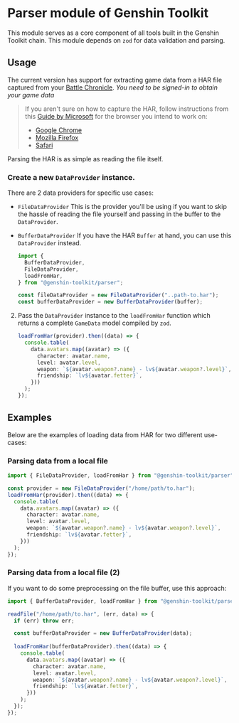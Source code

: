 # Parser module of Genshin Toolkit

This module serves as a core component of all tools built in the Genshin Toolkit chain. This module depends on `zod` for data validation and parsing.

## Usage

The current version has support for extracting game data from a HAR file captured from your [Battle Chronicle](https://act.hoyolab.com/app/community-game-records-sea/index.html). _You need to be signed-in to obtain your game data_

> If you aren't sure on how to capture the HAR, follow instructions from this [Guide by Microsoft](https://learn.microsoft.com/en-us/azure/azure-web-pubsub/howto-troubleshoot-network-trace) for the browser you intend to work on:
>
> - [Google Chrome](https://learn.microsoft.com/en-us/azure/azure-web-pubsub/howto-troubleshoot-network-trace#google-chrome)
> - [Mozilla Firefox](https://learn.microsoft.com/en-us/azure/azure-web-pubsub/howto-troubleshoot-network-trace#mozilla-firefox)
> - [Safari](https://learn.microsoft.com/en-us/azure/azure-web-pubsub/howto-troubleshoot-network-trace#safari)

Parsing the HAR is as simple as reading the file itself.

### Create a new `DataProvider` instance.

There are 2 data providers for specific use cases:

- `FileDataProvider` This is the provider you'll be using if you want to skip the hassle of reading the file yourself and passing in the buffer to the `DataProvider`.
- `BufferDataProvider` If you have the HAR `Buffer` at hand, you can use this `DataProvider` instead.

  ```ts
  import {
    BufferDataProvider,
    FileDataProvider,
    loadFromHar,
  } from "@genshin-toolkit/parser";

  const fileDataProvider = new FileDataProvider("..path-to.har");
  const bufferDataProvider = new BufferDataProvider(buffer);
  ```

2. Pass the `DataProvider` instance to the `loadFromHar` function which returns a complete `GameData` model compiled by `zod`.

   ```ts
   loadFromHar(provider).then((data) => {
     console.table(
       data.avatars.map((avatar) => ({
         character: avatar.name,
         level: avatar.level,
         weapon: `${avatar.weapon?.name} - lv${avatar.weapon?.level}`,
         friendship: `lv${avatar.fetter}`,
       }))
     );
   });
   ```

## Examples

Below are the examples of loading data from HAR for two different use-cases:

### Parsing data from a local file

```ts
import { FileDataProvider, loadFromHar } from "@genshin-toolkit/parser";

const provider = new FileDataProvider("/home/path/to.har");
loadFromHar(provider).then((data) => {
  console.table(
    data.avatars.map((avatar) => ({
      character: avatar.name,
      level: avatar.level,
      weapon: `${avatar.weapon?.name} - lv${avatar.weapon?.level}`,
      friendship: `lv${avatar.fetter}`,
    }))
  );
});
```

### Parsing data from a local file (2)

If you want to do some preprocessing on the file buffer, use this approach:

```ts
import { BufferDataProvider, loadFromHar } from "@genshin-toolkit/parser";

readFile("/home/path/to.har", (err, data) => {
  if (err) throw err;

  const bufferDataProvider = new BufferDataProvider(data);
  
  loadFromHar(bufferDataProvider).then((data) => {
    console.table(
      data.avatars.map((avatar) => ({
        character: avatar.name,
        level: avatar.level,
        weapon: `${avatar.weapon?.name} - lv${avatar.weapon?.level}`,
        friendship: `lv${avatar.fetter}`,
      }))
    );
  });
});
```
